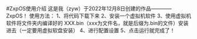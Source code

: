 #ZxpOS使用介绍
这是我（zyw）于2022年12月8日创建的作品————ZxpOS！
使用方法：
    1、将代码下载下来
    2、安装一个虚拟机软件
    3、使用虚拟机软件将文件夹内编译好的 XXX.bin（xxx为文件名，就是后缀为.bin的文件）安装进去（一定要用虚拟软盘安装）
    4、进行配置设置
    5、点击运行就完成了！